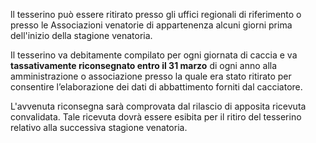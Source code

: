 ll tesserino può essere ritirato presso gli uffici regionali di riferimento o presso le Associazioni venatorie di appartenenza alcuni giorni prima dell'inizio della stagione venatoria.

Il tesserino va debitamente compilato per ogni giornata di caccia e va **tassativamente riconsegnato entro il 31 marzo** di ogni anno alla amministrazione o associazione presso la quale era stato ritirato per consentire l’elaborazione dei dati di abbattimento forniti dal cacciatore.

L'avvenuta riconsegna sarà comprovata dal rilascio di apposita ricevuta convalidata. Tale ricevuta dovrà essere esibita per il ritiro del tesserino relativo alla successiva stagione venatoria.
